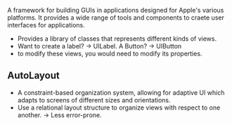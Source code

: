 A framework for building GUIs in applications designed for Apple's various platforms. It provides a wide range of tools and components to craete user interfaces for applications.

- Provides a library of classes that represents different kinds of views.
- Want to create a label? -> UILabel. A Button? -> UIButton
- to modify these views, you would need to modify its properties.

## AutoLayout
- A constraint-based organization system, allowing for adaptive UI which adapts to screens of different sizes and orientations.
- Use a relational layout structure to organize views with respect to one another. -> Less error-prone.